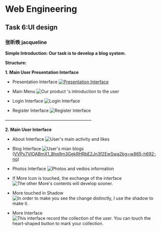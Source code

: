 # Web Engineering
## Task 6:UI design
### 张昕昳 jacqueline

**Simple Introduction: Our task is to develop a blog system.**


**Structure:**

**1. Main User Presentation Interface**
* Presentation Interface
[![](https://lh4.googleusercontent.com/-2u3EgdN_i8E/VYuTwZ4Q5AI/AAAAAAAAAEg/WaGMOjB9lRY/w886-h602-no/Presentation.gif "Presentation Interface")](#)


* Main Menu
![Our product 's introduction to the user](https://lh3.googleusercontent.com/Xt7pyiuekFNuK8FwZ5u8Nl4y1OOJmxuMI3DfvlrqgA=w1019-h692-no "menu")



* Login Interface
![](https://lh3.googleusercontent.com/iDg7q5r9_H2ktTgAwJ4AujZKlbty6ifHELT77Iug1g=w1019-h692-no "Login Interface")



* Register Interface
![](https://lh3.googleusercontent.com/Tul3__QNtqkwWlsSnwJ4QLMo1kyYrM_Ijz3JZ63HHw=w1019-h692-no "Register Interface")

————————————————————


**2. Main User Interface**
* About Interface
![User's main activity and likes](https://lh3.googleusercontent.com/fVSiOJvBVr2zmrOFBqWBncC_amW1ns_-Uj6EzI7hcg=w865-h692-no "About Interface")



* Blog Interface
![User's mian blogs](https://lh3.googleusercontent.com/aStoQ03tCfRuL_onhr9nrQkFX85cGBFs2zIyxO2OFg=w865-h692-no "Blog Interface")
([VVPx7VIOABmX1\_8hq9m3GekRHRbE2Jn3f2EwSwa2bg=w865-h692-no](https://lh3.googleusercontent.com/VVPx7VIOABmX1_8hq9m3GekRHRbE2Jn3f2EwSwa2bg=w865-h692-no ))



* Photos Interface
![Photos and vedios information](https://lh3.googleusercontent.com/Tl1zC01v6l616fPiT00aQGssRri-T9F4xmsEnWPSSg=w865-h692-no "Photos Interface")



* If More Icon is touched, the exchange of the interface
![The other More's contents will develop sooner.](https://lh3.googleusercontent.com/oSwn0yC03zhgH8Lcl3x_nHtm6gpOdFjTyMjf1-OVEg=w865-h692-no "The More navigator will show up a selector icon :Colletcions.")



* More touched in Shadow
![In order to make you see the  change distinctly, I use the shadow to make it.](https://lh3.googleusercontent.com/kHK_m01mCrQ6I9l4lg0yH75mGTx9yX-qAPvHU5zp2w=w865-h692-no)



* More Interface
![This interface record the collection of the user. You can touch the heart-shaped button to mark your collection.](https://lh3.googleusercontent.com/VVPx7VIOABmX1_8hq9m3GekRHRbE2Jn3f2EwSwa2bg=w865-h692-no "More Interface")

